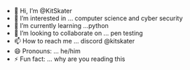 - 👋 Hi, I’m @KitSkater
- 👀 I’m interested in ... computer science and cyber security
- 🌱 I’m currently learning ...python
- 💞️ I’m looking to collaborate on ... pen testing
- 📫 How to reach me ... discord @kitskater
- 😄 Pronouns: ... he/him
- ⚡ Fun fact: ... why are you reading this

<!---
KitSkater/KitSkater is a ✨ special ✨ repository because its `README.md` (this file) appears on your GitHub profile.
You can click the Preview link to take a look at your changes.
--->

